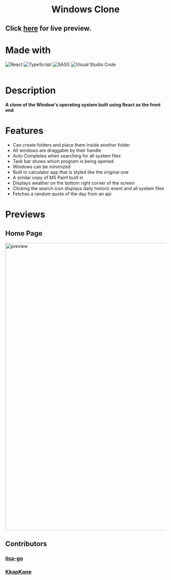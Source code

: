 <h1 align="center"> Windows Clone  </h1>  



<h2> <h2>

Click [here](https://kkapkane.github.io/ReactTS-windows-clone/) for live preview.
# Made with

![React](https://img.shields.io/badge/react-%2320232a.svg?style=for-the-badge&logo=react&logoColor=%2361DAFB)
![TypeScript](https://img.shields.io/badge/typescript-%23007ACC.svg?style=for-the-badge&logo=typescript&logoColor=white)
![SASS](https://img.shields.io/badge/SASS-hotpink.svg?style=for-the-badge&logo=SASS&logoColor=white)
![Visual Studio Code](https://img.shields.io/badge/Visual%20Studio%20Code-0078d7.svg?style=for-the-badge&logo=visual-studio-code&logoColor=white)
<br>
<br>



# Description

<h4> A clone of the Window's operating system built using React as the front end </h4>

<h2> </h2>


# Features
- Can create folders and place them inside another folder
- All windows are draggable by their handle
- Auto Completes when searching for all system files
- Task bar shows which program is being opened
- Windows can be minimized
- Built in calculator app that is styled like the original one
- A similar copy of MS Paint built in
- Displays weather on the bottom right corner of the screen
- Clicking the search icon displays daily historic event and all system files
- Fetches a random quote of the day from an api 


# Previews

## Home Page


<img src="https://s9.gifyu.com/images/windowsClone.png" alt="preview" width="900">

## Contributors

 ### [lisa-go](https://github.com/lisa-go) 
 ### [KkapKane](https://github.com/KkapKane) 

